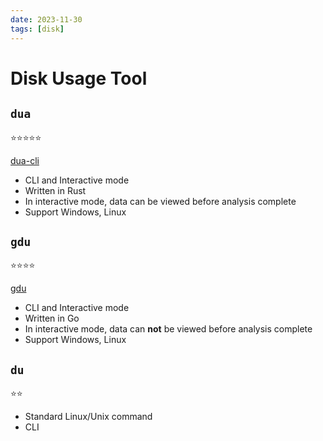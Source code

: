 ```yaml
---
date: 2023-11-30
tags: [disk]
---
```


# Disk Usage Tool

<!--truncate-->

## `dua`

⭐⭐⭐⭐⭐

[dua-cli](https://github.com/Byron/dua-cli)

- CLI and Interactive mode
- Written in Rust
- In interactive mode, data can be viewed before analysis complete
- Support Windows, Linux

## `gdu`

⭐⭐⭐⭐

[gdu](https://github.com/dundee/gdu)

- CLI and Interactive mode
- Written in Go
- In interactive mode, data can **not** be viewed before analysis complete
- Support Windows, Linux

## `du`

⭐⭐

- Standard Linux/Unix command
- CLI

